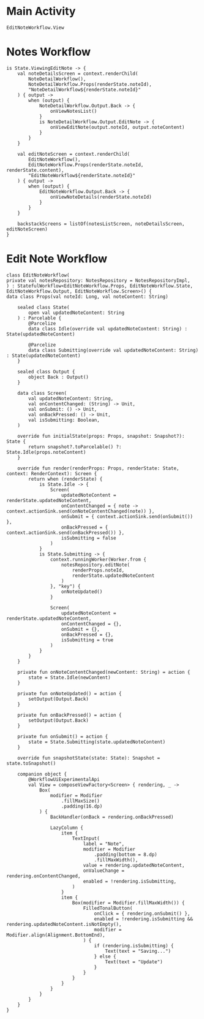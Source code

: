 # Main Activity
    EditNoteWorkflow.View

# Notes Workflow
    is State.ViewingEditNote -> {
        val noteDetailsScreen = context.renderChild(
            NoteDetailWorkflow(),
            NoteDetailWorkflow.Props(renderState.noteId),
            "NoteDetailWorkflow${renderState.noteId}"
        ) { output ->
            when (output) {
                NoteDetailWorkflow.Output.Back -> {
                    onViewNotesList()
                }
                is NoteDetailWorkflow.Output.EditNote -> {
                    onViewEditNote(output.noteId, output.noteContent)
                }
            }
        }
    
        val editNoteScreen = context.renderChild(
            EditNoteWorkflow(),
            EditNoteWorkflow.Props(renderState.noteId, renderState.content),
            "EditNoteWorkflow${renderState.noteId}"
        ) { output ->
            when (output) {
                EditNoteWorkflow.Output.Back -> {
                    onViewNoteDetails(renderState.noteId)
                }
            }
        }
    
        backstackScreens = listOf(notesListScreen, noteDetailsScreen, editNoteScreen)
    }


# Edit Note Workflow

    class EditNoteWorkflow(
    private val notesRepository: NotesRepository = NotesRepositoryImpl,
    ) : StatefulWorkflow<EditNoteWorkflow.Props, EditNoteWorkflow.State, EditNoteWorkflow.Output, EditNoteWorkflow.Screen>() {
    data class Props(val noteId: Long, val noteContent: String)
    
        sealed class State(
            open val updatedNoteContent: String
        ) : Parcelable {
            @Parcelize
            data class Idle(override val updatedNoteContent: String) : State(updatedNoteContent)
    
            @Parcelize
            data class Submitting(override val updatedNoteContent: String) : State(updatedNoteContent)
        }
    
        sealed class Output {
            object Back : Output()
        }
    
        data class Screen(
            val updatedNoteContent: String,
            val onContentChanged: (String) -> Unit,
            val onSubmit: () -> Unit,
            val onBackPressed: () -> Unit,
            val isSubmitting: Boolean,
        )
    
        override fun initialState(props: Props, snapshot: Snapshot?): State {
            return snapshot?.toParcelable() ?: State.Idle(props.noteContent)
        }
    
        override fun render(renderProps: Props, renderState: State, context: RenderContext): Screen {
            return when (renderState) {
                is State.Idle -> {
                    Screen(
                        updatedNoteContent = renderState.updatedNoteContent,
                        onContentChanged = { note -> context.actionSink.send(onNoteContentChanged(note)) },
                        onSubmit = { context.actionSink.send(onSubmit()) },
                        onBackPressed = { context.actionSink.send(onBackPressed()) },
                        isSubmitting = false
                    )
                }
                is State.Submitting -> {
                    context.runningWorker(Worker.from {
                        notesRepository.editNote(
                            renderProps.noteId,
                            renderState.updatedNoteContent
                        )
                    }, "key") {
                        onNoteUpdated()
                    }
    
                    Screen(
                        updatedNoteContent = renderState.updatedNoteContent,
                        onContentChanged = {},
                        onSubmit = {},
                        onBackPressed = {},
                        isSubmitting = true
                    )
                }
            }
        }
    
        private fun onNoteContentChanged(newContent: String) = action {
            state = State.Idle(newContent)
        }
    
        private fun onNoteUpdated() = action {
            setOutput(Output.Back)
        }
    
        private fun onBackPressed() = action {
            setOutput(Output.Back)
        }
    
        private fun onSubmit() = action {
            state = State.Submitting(state.updatedNoteContent)
        }
    
        override fun snapshotState(state: State): Snapshot = state.toSnapshot()
    
        companion object {
            @WorkflowUiExperimentalApi
            val View = composeViewFactory<Screen> { rendering, _ ->
                Box(
                    modifier = Modifier
                        .fillMaxSize()
                        .padding(16.dp)
                ) {
                    BackHandler(onBack = rendering.onBackPressed)
    
                    LazyColumn {
                        item {
                            TextInput(
                                label = "Note",
                                modifier = Modifier
                                    .padding(bottom = 8.dp)
                                    .fillMaxWidth(),
                                value = rendering.updatedNoteContent,
                                onValueChange = rendering.onContentChanged,
                                enabled = !rendering.isSubmitting,
                            )
                        }
                        item {
                            Box(modifier = Modifier.fillMaxWidth()) {
                                FilledTonalButton(
                                    onClick = { rendering.onSubmit() },
                                    enabled = !rendering.isSubmitting && rendering.updatedNoteContent.isNotEmpty(),
                                    modifier = Modifier.align(Alignment.BottomEnd),
                                ) {
                                    if (rendering.isSubmitting) {
                                        Text(text = "Saving...")
                                    } else {
                                        Text(text = "Update")
                                    }
                                }
                            }
                        }
                    }
                }
            }
        }
    }
